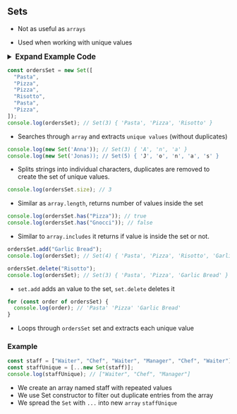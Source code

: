## Sets

- Not as useful as `arrays`

- Used when working with unique values

<details>
<summary style="font-size: 1.2em;font-weight: bold;"> Expand Example Code</summary>

```js
"use strict";
const openingHours = {
  thu: {
    open: 12,
    close: 22,
  },
  fri: {
    open: 11,
    close: 23,
  },
  sat: {
    open: 0, // Open 24 hours
    close: 24,
  },
};

const restaurant = {
  name: "Classico Italiano",
  location: "Via Angelo Tavanti 23, Firenze, Italy",
  categories: ["Italian", "Pizzeria", "Vegetarian", "Organic"],
  starterMenu: ["Focaccia", "Bruschetta", "Garlic Bread", "Caprese Salad"],
  mainMenu: ["Pizza", "Pasta", "Risotto"],

  order: function (starterIndex, mainIndex) {
    return [this.starterMenu[starterIndex], this.mainMenu[mainIndex]];
  },

  orderDelivery: function ({ starterIndex, mainIndex, time, address }) {
    console.log(
      `Order received! ${this.starterMenu[starterIndex]} and ${this.mainMenu[mainIndex]} will be delivered to ${address} at ${time}`
    );
    // Order received! Garlic Bread and Risotto will be delivered to Via del Sole, 21 at 22:30
  },

  orderPasta: function (ing1, ing2, ing3) {
    console.log(
      `Here is your delicious pasta with ${ing1}, ${ing2} and ${ing3}`
    );
  },

  orderPizza: function (ingredient1, ...otherIngredients) {
    console.log(ingredient1);
    console.log(otherIngredients);
  },
};
```

</details>

```js
const ordersSet = new Set([
  "Pasta",
  "Pizza",
  "Pizza",
  "Risotto",
  "Pasta",
  "Pizza",
]);
console.log(ordersSet); // Set(3) { 'Pasta', 'Pizza', 'Risotto' }
```

- Searches through `array` and extracts `unique values` (without duplicates)

```js
console.log(new Set('Anna')); // Set(3) { 'A', 'n', 'a' }
console.log(new Set('Jonas)); // Set(5) { 'J', 'o', 'n', 'a', 's' }
```

- Splits strings into individual characters, duplicates are removed to create the set of unique values.

```js
console.log(ordersSet.size); // 3
```

- Similar as `array.length`, returns number of values inside the set

```js
console.log(ordersSet.has("Pizza")); // true
console.log(ordersSet.has("Gnocci")); // false
```

- Similar to `array.includes` it returns if value is inside the set or not.

```js
ordersSet.add("Garlic Bread");
console.log(ordersSet); // Set(4) { 'Pasta', 'Pizza', 'Risotto', 'Garlic Bread' }

ordersSet.delete("Risotto");
console.log(ordersSet); // Set(3) { 'Pasta', 'Pizza', 'Garlic Bread' }
```

- `set.add` adds an value to the set, `set.delete` deletes it

```js
for (const order of ordersSet) {
  console.log(order); // 'Pasta' 'Pizza' 'Garlic Bread'
}
```

- Loops through `ordersSet` set and extracts each unique value

### Example

```js
const staff = ["Waiter", "Chef", "Waiter", "Manager", "Chef", "Waiter"];
const staffUnique = [...new Set(staff)];
console.log(staffUnique); // ["Waiter", "Chef", "Manager"]
```

- We create an array named staff with repeated values
- We use Set constructor to filter out duplicate entries from the array
- We spread the `Set` with `...` into new `array` `staffUnique`
